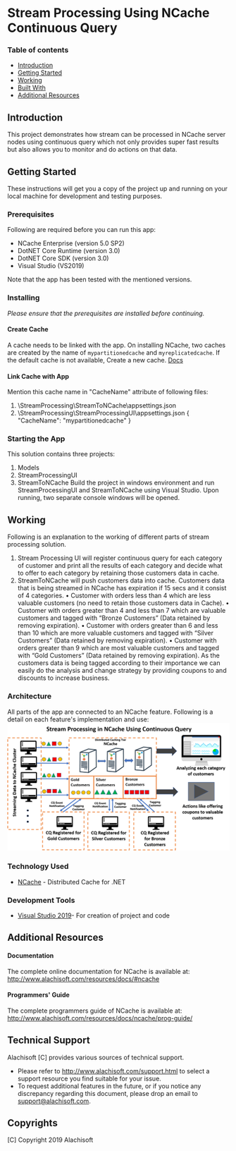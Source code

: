 # Stream Processing Using NCache Continuous Query

### Table of contents

* [Introduction](#introduction)
* [Getting Started](#getting-started)
* [Working](#working)
* [Built With](#built-with)
* [Additional Resources](#additional-resources)

## Introduction
This project demonstrates how stream can be processed in NCache server nodes using continuous query which not only provides super fast results but also allows you to monitor and do actions on that data.

## Getting Started

These instructions will get you a copy of the project up and running on your local machine for development and testing purposes.

### Prerequisites

Following are required before you can run this app:

 - NCache Enterprise (version 5.0 SP2)
 - DotNET Core Runtime (version 3.0)
 - DotNET Core SDK (version 3.0)
 - Visual Studio (VS2019)

Note that the app has been tested with the mentioned versions.

### Installing
*Please ensure that the prerequisites are installed before continuing.*

#### Create Cache

A cache needs to be linked with the app. 
On installing NCache, two caches are created by the name of `mypartitionedcache` and `myreplicatedcache`.
If the default cache is not available, Create a new cache. [Docs](https://www.alachisoft.com/resources/docs/ncache/admin-guide/create-new-cache-cluster.html?tabs=windows)

#### Link Cache with App

Mention this cache name in "CacheName" attribute of following files: 
1. \StreamProcessing\StreamToNCache\appsettings.json 
1. \StreamProcessing\StreamProcessingUI\appsettings.json
   {
	   "CacheName":  "mypartitionedcache"
   }


### Starting the App

This solution contains three projects:
1.	Models
2.	StreamProcessingUI
3.	StreamToNCache
Build the project in windows environment and run StreamProcessingUI and StreamToNCache using Visual Studio. Upon running, two separate console windows will be opened.

## Working

Following is an explanation to the working of different parts of stream processing solution.
1.	Stream Processing UI will register continuous query for each category of customer and print all the results of each category and decide what to offer to each category by retaining those customers data in cache.
2.	StreamToNCache will push customers data into cache.
Customers data that is being streamed in NCache has expiration if 15 secs and it consist of 4 categories.
•	Customer with orders less than 4 which are less valuable customers (no need to retain those customers data in Cache).
•	Customer with orders greater than 4 and less than 7 which are valuable customers and tagged with “Bronze Customers” (Data retained by removing expiration).
•	Customer with orders greater than 6 and less than 10 which are more valuable customers and tagged with “Silver Customers” (Data retained by removing expiration).
•	Customer with orders greater than 9 which are most valuable customers and tagged with “Gold Customers” (Data retained by removing expiration).
As the customers data is being tagged according to their importance we can easily do the analysis and change strategy by providing coupons to and discounts to increase business.


### Architecture
All parts of the app are connected to an NCache feature. Following is a detail on each feature's implementation and use:
![NCache Stream Processing Demo Architecture](./Diagram/StreamProcessingInNCache.png)

### Technology Used

* [NCache](http://www.alachisoft.com/ncache/) - Distributed Cache for .NET

### Development Tools

* [Visual Studio 2019](https://visualstudio.microsoft.com/)- For creation of project and code

## Additional Resources

#### Documentation
The complete online documentation for NCache is available at:
http://www.alachisoft.com/resources/docs/#ncache

#### Programmers' Guide
The complete programmers guide of NCache is available at:
http://www.alachisoft.com/resources/docs/ncache/prog-guide/

## Technical Support

Alachisoft [C] provides various sources of technical support. 

- Please refer to http://www.alachisoft.com/support.html to select a support resource you find suitable for your issue.
- To request additional features in the future, or if you notice any discrepancy regarding this document, please drop an email to [support@alachisoft.com](mailto:support@alachisoft.com).

## Copyrights

[C] Copyright 2019 Alachisoft